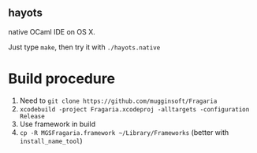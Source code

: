 hayots
------

native OCaml IDE on OS X.

Just type `make`, then try it with `./hayots.native`

# Build procedure

1. Need to `git clone https://github.com/mugginsoft/Fragaria`
2. `xcodebuild -project Fragaria.xcodeproj -alltargets -configuration Release`
3. Use framework in build
4. `cp -R MGSFragaria.framework ~/Library/Frameworks` (better with
   `install_name_tool`)
